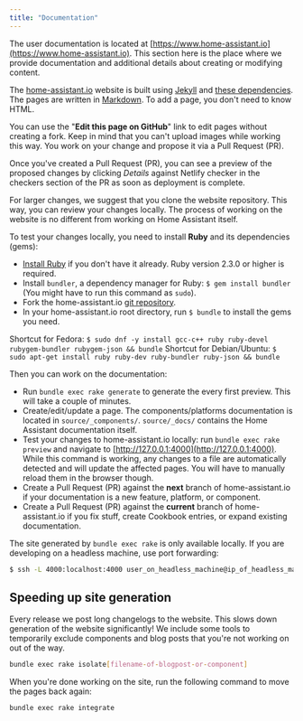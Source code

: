 ```yaml
---
title: "Documentation"
---
```


The user documentation is located at [https://www.home-assistant.io](https://www.home-assistant.io). This section here is the place where we provide documentation and additional details about creating or modifying content.

The [home-assistant.io](https://home-assistant.io) website is built using [Jekyll](http://github.com/mojombo/jekyll) and [these dependencies](https://pages.github.com/versions/). The pages are written in [Markdown](http://daringfireball.net/projects/markdown/). To add a page, you don't need to know HTML.

You can use the "**Edit this page on GitHub**" link to edit pages without creating a fork. Keep in mind that you can't upload images while working this way. You work on your change and propose it via a Pull Request (PR).

Once you've created a Pull Request (PR), you can see a preview of the proposed changes by clicking *Details* against Netlify checker in the checkers section of the PR as soon as deployment is complete.

For larger changes, we suggest that you clone the website repository. This way, you can review your changes locally. The process of working on the website is no different from working on Home Assistant itself.

To test your changes locally, you need to install **Ruby** and its dependencies (gems):

- [Install Ruby](https://www.ruby-lang.org/en/documentation/installation/) if you don't have it already. Ruby version 2.3.0 or higher is required.
- Install `bundler`, a dependency manager for Ruby: `$ gem install bundler` (You might have to run this command as `sudo`).
- Fork the home-assistant.io [git repository](https://github.com/home-assistant/home-assistant.io).
- In your home-assistant.io root directory, run `$ bundle` to install the gems you need.

Shortcut for Fedora: `$ sudo dnf -y install gcc-c++ ruby ruby-devel rubygem-bundler rubygem-json && bundle`
Shortcut for Debian/Ubuntu: `$ sudo apt-get install ruby ruby-dev ruby-bundler ruby-json && bundle`

Then you can work on the documentation:

- Run `bundle exec rake generate` to generate the every first preview. This will take a couple of minutes.
- Create/edit/update a page. The components/platforms documentation is located in `source/_components/`. `source/_docs/` contains the Home Assistant documentation itself.
- Test your changes to home-assistant.io locally: run `bundle exec rake preview` and navigate to [http://127.0.0.1:4000](http://127.0.0.1:4000). While this command is working, any changes to a file are automatically detected and will update the affected pages. You will have to manually reload them in the browser though.
- Create a Pull Request (PR) against the **next** branch of home-assistant.io if your documentation is a new feature, platform, or component.
- Create a Pull Request (PR) against the **current** branch of home-assistant.io if you fix stuff, create Cookbook entries, or expand existing documentation.

The site generated by `bundle exec rake` is only available locally. If you are developing on a headless machine, use port forwarding:

```bash
$ ssh -L 4000:localhost:4000 user_on_headless_machine@ip_of_headless_machine
```

## Speeding up site generation

Every release we post long changelogs to the website. This slows down generation of the website significantly! We include some tools to temporarily exclude components and blog posts that you're not working on out of the way.

```bash
bundle exec rake isolate[filename-of-blogpost-or-component]
```

When you're done working on the site, run the following command to move the pages back again:

```bash
bundle exec rake integrate
```
